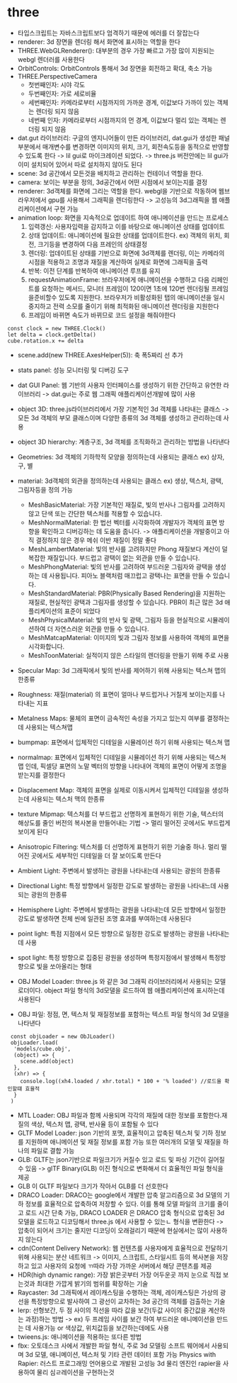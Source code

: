 # three
* 타입스크립트는 자바스크립트보다 엄격하기 때문에 에러를 더 잘잡는다
* renderer: 3d 장면을 렌더링 해서 화면에 표시하는 역할을 한다
* THREE.WebGLRenderer(): 대부분의 경우 가장 빠르고 가장 많이 지원되는 webgl 렌더러를 사용한다
* OrbitControls: OrbitControls 통해서 3d 장면을 회전하고 확대, 축소 가능
*  THREE.PerspectiveCamera
   *  첫번째인자: 시야 각도
   *  두번째인자: 가로 세로비율
   *  세번째인자: 카메라로부터 시점까지의 가까운 경계, 이값보다 가까이 있는 객체는 렌더링 되지 않음
   *  네번째 인자: 카메라로부터 시점까지의 먼 경계, 이값보다 멀리 있는 객체는 렌더링 되지 않음
* dat.gut 라이브러리: 구글의 엔지니어들이 만든 라이브러리, dat.gui가 생성한 패널 부분에서 매개변수를 변경하면 이미지의 위치, 크기, 회전속도등을 동적으로 반영할수 있도록 한다 -> lil gui로 마이크레이션 되었다. -> three.js 버전안에는 lil gui가 이미 설치되어 있어서 따로 설치하지 않아도 된다
* scene: 3d 공간에서 모든것을 배치하고 관리하는 컨테이너 역할을 한다.
* camera: 보이는 부분을 정의, 3d공간에서 어떤 시점에서 보이는지를 결정
* renderer: 3d객체를 화면에 그리는 역할을 한다. webgl을 기반으로 작동하며 웹브라우저에서 gpu를 사용해서 그래픽을 렌더링한다 -> 고성능의 3d그래픽을 웹 애플리케이션에서 구현 가능
* animation loop: 화면을 지속적으로 업데이트 하여 애니메이션을 만드는 프로세스
  1. 입력갱신: 사용자입력을 감지하고 이를 바탕으로 애니메이션 상태를 업데이트
  2. 상태 업데이트: 애니메이션에 필요한 상태를 업데이트한다. ex) 객체의 위치, 회전, 크기등을 변경하여 다음 프레인의 상태결정
  3. 렌더링: 업데이트된 상태를 기반으로 화면에 3d객체를 렌더링, 이는 카메라의 시점을 적용하고 조명과 재질을 계산하여 실제로 화면에 그래픽을 출력
  4. 반복: 이전 단계를 반복하여 애니메이션 루프를 유지
  5. requestAnimationFrame: 브라우저에게 애니메이션을 수행하고 다음 리페인트를 요청하는 메서드, 모니터 프레임이 120이면 1초에 120번 렌더링될 프레임을준비할수 있도록 지원한다. 브라우저가 비활성화된 탭의 애니메이션을 일시중지하고 전력 소모를 줄이기 위해 최적화된 애니메이션 렌더링을 지원한다
  6. 프레임이 바뀌면 속도가 바뀌므로 코드 설정을 해줘야한다
```
const clock = new THREE.Clock()
let delta = clock.getDelta()
cube.rotation.x += delta
```
* scene.add(new THREE.AxesHelper(5)): 축 폭5짜리 선 추가
* stats panel: 성능 모니터링 및 디버깅 도구
* dat GUI Panel: 웹 기반의 사용자 인터페이스를 생성하기 위한 간단하고 유연한 라이브러리 -> dat.gui는 주로 웹 그래픽 애플리케이션개발에 많이 사용
* object 3D: three.js라이브러리에서 가장 기본적인 3d 객체를 나타내는 클래스 -> 모든 3d 객체의 부모 클래스이며 다양한 종류의 3d 객체를 생성하고 관리하는데 사용
* object 3D hierarchy: 계층구조, 3d 객체를 조직화하고 관리하는 방법을 나타낸다
* Geometries: 3d 객체의  기하학적 모양을 정의하는데 사용되는 클래스 ex) 상자, 구, 별
* material: 3d객체의 외관을 정의하는데 사용되는 클래스 ex) 생상, 텍스처, 광택, 그림자등을 정의 가능
  * MeshBasicMaterial: 가장 기본적인 재질로, 빛의 반사나 그림자를 고려하지 않고 단색 또는 간단한 텍스처를 적용할 수 있습니다.
  * MeshNormalMaterial: 한 법선 벡터를 시각화하여 개발자가 객체의 표면 방향을 확인하고 디버깅하는 데 도움을 줍니다. -> 애플리케이션을 개발중이고 아직 결정하지 않은 경우 메쉬 이반 재질이 정말 좋다
  * MeshLambertMaterial: 빛의 반사를 고려하지만 Phong 재질보다 계산이 덜 복잡한 재질입니다. 부드럽고 광택이 없는 외관을 만들 수 있습니다.
  * MeshPhongMaterial: 빛의 반사를 고려하여 부드러운 그림자와 광택을 생성하는 데 사용됩니다. 피아노 블랙처럼 매끄럽고 광택나는 표면을 만들 수 있습니다.
  * MeshStandardMaterial: PBR(Physically Based Rendering)을 지원하는 재질로, 현실적인 광택과 그림자를 생성할 수 있습니다. PBR이 최근 많은 3d 애플리케이션의 표준이 되었다
  * MeshPhysicalMaterial: 빛의 반사 및 광택, 그림자 등을 현실적으로 시뮬레이션하여 더 자연스러운 외관을 만들 수 있습니다.
  *  MeshMatcapMaterial: 이미지의 빛과 그림자 정보를 사용하여 객체의 표면을 시각화합니다.
  *  MeshToonMaterial: 실적이지 않은 스타일의 렌더링을 만들기 위해 주로 사용

* Specular Map: 3d 그래픽에서 빛의 반사를 제어하기 위해 사용되는 텍스쳐 맵의 한종류 
* Roughness: 재질(material) 의 표면이 얼마나 부드럽거나 거칠게 보이는지를 나타내는 지표
* Metalness Maps: 물체의 표면이 금속적인 속성을 가지고 있는지 여부를 결정하는데 사용되는 텍스쳐맵
* bumpmap: 표면에서 입체적인 디테일을 시뮬레이션 하기 위해 사용되는 텍스쳐 맵
* normalmap: 표면에서 입체적인 디테일을 시뮬레이션 하기 위해 사용되는 텍스쳐 맵 인데, 픽셀당 표면의 노말 벡터의 방향을 나타내어 객체의 표면이 어떻게 조명을 받는지를 결정한다
* Displacement Map: 객체의 표면을 실제로 이동시켜서 입체적인 디테일을 생성하는데 사용되는  텍스처 맥의 한종류
* texture Mipmap: 텍스처를 더 부드럽고 선명하게 표현하기 위한 기술, 텍스터의 해상도를 줄인 버전의 복사본을 만들어내는 기법 -> 멀리 떨어진 곳에서도 부드럽게 보이게 된다
* Anisotropic Filtering: 텍스처를 더 선명하게 표현하기 위한 기술중 하나. 멀리 떨어진 곳에서도 세부적인 디테일을 더 잘 보이도록 만든다
* Ambient Light: 주변에서 발생하는 광원을 나타내는데 사용되는 광원의 한종류
* Directional Light: 특정 방향에서 일정한 강도로 발생하는 광원을 나타내느데 사용되는 광원의 한종류
* Hemisphere Light: 주변에서 발생하는 광원을 나타내는데 모든 방향에서 일정한 강도로 발생하면 전체 씬에 일관된 조명 효과를 부여하는데 사용된다
* point light: 특점 지점에서 모든 방향으로 일정한 강도로 발생하는 광원을 나타내는데 사용
* spot light: 특정 방향으로 집중된 광원을 생성하며 특정지점에서 발생해서 특정방향으로 빛을 쏘아올리는 형태
* OBJ Model Loader: three.js 와 같은 3d 그래픽 라이브러리에서 사용되는 모델로더이다. object 파일 형식의 3d모댈을 로드하여 웹 애플리케이션에 표시하는데 사용된다
* OBJ 파일: 정점, 면, 텍스처 및 재질정보를 포함하는 텍스트 파일 형식의 3d 모델을 나타낸다
```
 const objLoader = new ObJLoader()
 objLoader.load(
  'models/cube.obj',
  (object) => {
    scene.add(object)
  }, 
  (xhr) => {
    console.log((xh4.loaded / xhr.total) * 100 + '% loaded') //로드율 확인할떄 효율적
  }
 )
```
* MTL Loader: OBJ 파일과 함께 사용되며 각각의 재질에 대한 정보를 포함한다.재질의 색상, 텍스처 맵, 광택, 반사율 등이 포함될 수 있다
* GLTF Model Loader: json 기반의 포맷, 효율적이고 압축된 텍스처 및 기하 정보를 지원하며 애니메이션 및 재질 정보를 포함 가능 또한 여러개의 모델 및 재질을 하나의 파일로 결합 가능
* GLB: GLTF는 json기반으로 파일크기가 커질수 있고 로드 및 파싱 기간이 길어질수 있음 -> glTF Binary(GLB) 이진 형식으로 변화해서 더 효율적인 파일 형식을 제공
* GLB 이 GLTF 파일보다 크기가 작아서 GLB를 더 선호한다
* DRACO Loader: DRACO는 google에서 개발한 압축 알고리즘으로 3d 모델의 기하 정보를 효율적으로 압축하여 저장할 수 있다. 이를 통해  모델 파일의 크기를 줄이고 로드 시간 단축 가능, DRACO LOADER 은 DRACO 압축 형식으로 압축된 3d 모델을 로드하고 디코딩해서 three.js 에서 사용할 수 있는ㄴ 형식을 변환한다 -> 압축이 되어서 크기는 줄지만 디코딩이 오래걸리기 때문에 현실에서는 많이 사용하지 않는다
* cdn(Content Delivery Network): 웹 컨텐츠를 사용자에게 효율적으로 전달하기위해 사용되는 분산 네트워크 -> 이미지, 스크립트, 스타일시트 등의 복사본을 저장하고 있고 사용자의 요청에 ㄲ따라 가장 가까운 서버에서 해당 콘텐츠를 제공
* HDR(high dynamic range): 가장 밝은곳부터 가장 어두운곳 까지 눈으로 직접 보는것과 최대한 가깝게 밝기의 범위를 확장하는 기술
* Raycaster: 3d 그래픽에서 레이캐스팅을 수행하는 객체, 레이캐스팅은 가상의 광선을 특정방향으로 발사하여 그 광선이 교차하는 3d 공간의 객체를 검출하는 기술
* lerp: 선형보간, 두 점 사이의 직선을 따라 값을 보간(두값 사이의 중간값을 계산하는 과정)하는 방법 -> ex) 두 프레임 사이를 보간 하여 부드러운 애니메이션을 만드는 데 사용가능 or 색상값, 위치값등을 보간하는데에도 사용
* twieens.js: 애니메이션을 적용하는 또다른 방법 
* fbx: 오토데스크 사에서 개발한 파일 형식, 주로 3d 모델링 소프트 웨어에서 사용되며 3d 모델, 애니메이션, 텍스처 및 기타 관련 데이터 포함 가능
Physics with Rapier: 러스트  프로그래밍 언어용으로 개발된 고성능 3d 물리 엔진인 rapier을 사용하여 물리 심ㄹ레이션을 구현하는것